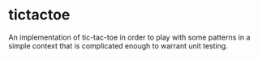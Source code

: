 # tictactoe
An implementation of tic-tac-toe in order to play with some patterns in a simple context that is complicated enough to warrant unit testing.
